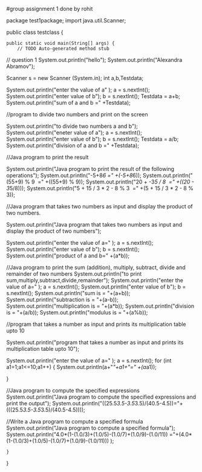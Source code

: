 #group assignment 1 done by rohit

package test1package;
import java.util.Scanner;

public class testclass {

	public static void main(String[] args) {
		// TODO Auto-generated method stub
// question 1
		System.out.println("hello");
		System.out.println("Alexandra Abramov");
		
   Scanner s = new Scanner (System.in);
   int a,b,Testdata;
  
   System.out.println("enter the value of a" );
   a = s.nextInt();
   System.out.println("enter value of b");
   b = s.nextInt();
   Testdata = a+b;
   System.out.println("sum of a and b =" +Testdata);
   
  //program to divide two numbers and print on the screen
   
  System.out.println("to divide two numbers a and b");
  System.out.println("eneter value of a");
  a = s.nextInt();
  System.out.println("enter value of b");
  b = s.nextInt();
  Testdata = a/b;
  System.out.println("division of a and b =" +Testdata);
   
   //Java program to print the result
  
  System.out.println("Java program to print the result of the following operations");
  System.out.println("-5+8*6 =" +(-5+8*6));
  System.out.println("(55+9) % 9  =" +((55+9) % 9));
  System.out.println("20 + -3*5 / 8  =" +((20 - 3*5/8)));
  System.out.println("5 + 15 / 3 * 2 - 8 % 3  =" +(5 + 15 / 3 * 2 - 8 % 3));
  
  
 //Java program that takes two numbers as input and display the product of two numbers.  

  System.out.println("Java program that takes two numbers as input and display the product of two numbers");
  
  System.out.println("enter the value of a=" );
  a = s.nextInt();
  System.out.println("enter value of b");
  b = s.nextInt();
  System.out.println("product of a and b=" +(a*b));
  
  //Java program to print the sum (addition), multiply, subtract, divide and remainder of two numbers
  System.out.println("to print sum,multiply,subtract,divide,remainder");
  System.out.println("enter the value of a=" );
  a = s.nextInt();
  System.out.println("enter value of b");
  b = s.nextInt();
  System.out.println("sum is = "+(a+b));
  System.out.println("subtraction is = "+(a-b));
  System.out.println("multiplication is = "+(a*b));
  System.out.println("division is = "+(a/b));
  System.out.println("modulus is = "+(a%b));
  
  //program that takes a number as input and prints its multiplication table upto 10
  
  System.out.println("program that takes a number as input and prints its multiplication table upto 10");
  
  System.out.println("enter the value of a=" );
  a = s.nextInt();
  for (int a1=1;a1<=10;a1++)
  {
	  System.out.println(a+"*"+a1+"=" +(a*a1));  
	  
  }
  
  //Java program to compute the specified expressions 
  System.out.println("Java program to compute the specified expressions and print the output");
  System.out.println("((25.5*3.5-3.5*3.5)/(40.5-4.5))="+(((25.5*3.5-3.5*3.5)/(40.5-4.5))));
  
  //Write a Java program to compute a specified formula
  System.out.println("Java program to compute a specified formula");
  System.out.println("4.0*(1-(1.0/3)+(1.0/5)-(1.0/7)+(1.0/9)-(1.0/11)) ="+(4.0*(1-(1.0/3)+(1.0/5)-(1.0/7)+(1.0/9)-(1.0/11))) );
  
  
	}

	
}
